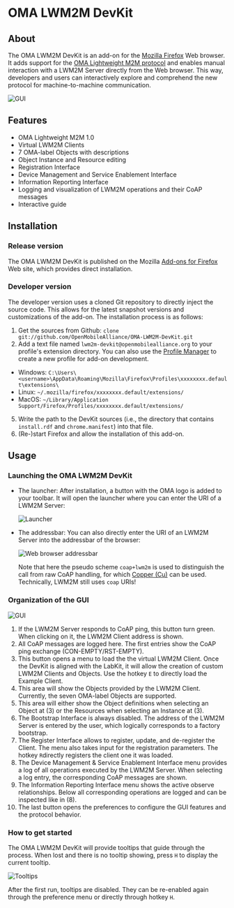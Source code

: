 OMA LWM2M DevKit
================

## About
The OMA LWM2M DevKit is an add-on for the [Mozilla Firefox](https://www.mozilla.org/firefox/) Web browser. It adds support for the [OMA Lightweight M2M protocol](http://technical.openmobilealliance.org/Technical/technical-information/release-program/current-releases/oma-lightweightm2m-v1-0) and enables manual interaction with a LWM2M Server directly from the Web browser.
This way, developers and users can interactively explore and comprehend the new protocol for machine-to-machine communication.

![GUI](https://raw.githubusercontent.com/OpenMobileAlliance/OMA-LWM2M-DevKit/master/docs/gui-client.png)

## Features
-  OMA Lightweight M2M 1.0
-  Virtual LWM2M Clients
-  7 OMA-label Objects with descriptions
-  Object Instance and Resource editing
-  Registration Interface
-  Device Management and Service Enablement Interface
-  Information Reporting Interface
-  Logging and visualization of LWM2M operations and their CoAP messages
-  Interactive guide

## Installation
### Release version
The OMA LWM2M DevKit is published on the Mozilla [Add-ons for Firefox](https://addons.mozilla.org/firefox/addon/oma-lwm2m-devkit/) Web site, which provides direct installation.
### Developer version
The developer version uses a cloned Git repository to directly inject the source code. This allows for the latest snapshot versions and customizations of the add-on. The installation process is as follows:
1. Get the sources from Github: `clone git://github.com/OpenMobileAlliance/OMA-LWM2M-DevKit.git`
2. Add a text file named `lwm2m-devkit@openmobilealliance.org` to your profile's extension directory. You can also use the [Profile Manager](https://support.mozilla.org/en-US/kb/profile-manager-create-and-remove-firefox-profiles) to create a new profile for add-on development.
 - Windows: `C:\Users\<username>\AppData\Roaming\Mozilla\Firefox\Profiles\xxxxxxxx.default\extensions\`
 - Linux: `~/.mozilla/firefox/xxxxxxxx.default/extensions/`
 - MacOS: `~/Library/Application Support/Firefox/Profiles/xxxxxxxx.default/extensions/`
5. Write the path to the DevKit sources (i.e., the directory that contains `install.rdf` and `chrome.manifest`) into that file.
6. (Re-)start Firefox and allow the installation of this add-on.

## Usage
### Launching the OMA LWM2M DevKit
- The launcher: After installation, a button with the OMA logo is added to your toolbar. It will open the launcher where you can enter the URI of a LWM2M Server:

  ![Launcher](https://raw.githubusercontent.com/OpenMobileAlliance/OMA-LWM2M-DevKit/master/docs/launcher.png)

- The addressbar: You can also directly enter the URI of an LWM2M Server into the addressbar of the browser:

  ![Web browser addressbar](https://raw.githubusercontent.com/OpenMobileAlliance/OMA-LWM2M-DevKit/master/docs/addressbar.png)
   
  Note that here the pseudo scheme `coap+lwm2m` is used to distinguish the call from raw CoAP handling, for which [Copper (Cu)](https://addons.mozilla.org/firefox/addon/copper-270430/) can be used. Technically, LWM2M still uses `coap` URIs!

### Organization of the GUI

![GUI](https://raw.githubusercontent.com/OpenMobileAlliance/OMA-LWM2M-DevKit/master/docs/gui-annotated.png)

1. If the LWM2M Server responds to CoAP ping, this button turn green. When clicking on it, the LWM2M Client address is shown.
2. All CoAP messages are logged here. The first entries show the CoAP ping exchange (CON-EMPTY/RST-EMPTY).
3. This button opens a menu to load the the virtual LWM2M Client. Once the DevKit is aligned with the LabKit, it will allow the creation of custom LWM2M Clients and Objects. Use the hotkey `E` to directly load the Example Client.
4. This area will show the Objects provided by the LWM2M Client. Currently, the seven OMA-label Objects are supported.
5. This area will either show the Object definitions when selecting an Object at (3) or the Resources when selecting an Instance at (3).
6. The Bootstrap Interface is always disabled. The address of the LWM2M Server is entered by the user, which logically corresponds to a factory bootstrap.
7. The Register Interface allows to register, update, and de-register the Client. The menu also takes input for the registration parameters. The hotkey `R`directly registers the client one it was loaded.
8. The Device Management & Service Enablement Interface menu provides a log of all operations executed by the LWM2M Server. When selecting a log entry, the corresponding CoAP messages are shown.
9. The Information Reporting Interface menu shows the active observe relationships. Below all corresponding operations are logged and can be inspected like in (8).
10. The last button opens the preferences to configure the GUI features and the protocol behavior.

### How to get started
The OMA LWM2M DevKit will provide tooltips that guide through the process. When lost and there is no tooltip showing, press `H` to display the current tooltip.

![Tooltips](https://raw.githubusercontent.com/OpenMobileAlliance/OMA-LWM2M-DevKit/master/docs/tooltips.png)

After the first run, tooltips are disabled. They can be re-enabled again through the preference menu or directly through hotkey `H`.
